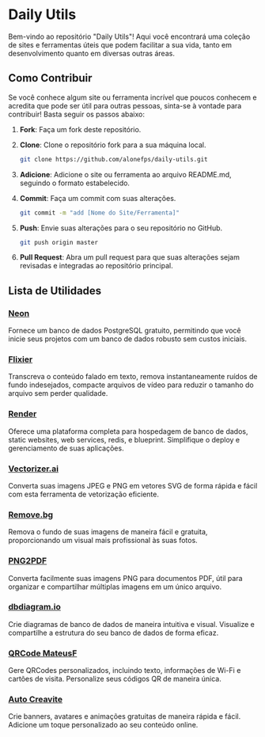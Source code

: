 # Daily Utils

Bem-vindo ao repositório "Daily Utils"! Aqui você encontrará uma coleção de sites e ferramentas úteis que podem facilitar a sua vida, tanto em desenvolvimento quanto em diversas outras áreas.

## Como Contribuir

Se você conhece algum site ou ferramenta incrível que poucos conhecem e acredita que pode ser útil para outras pessoas, sinta-se à vontade para contribuir! Basta seguir os passos abaixo:

1. **Fork**: Faça um fork deste repositório.

2. **Clone**: Clone o repositório fork para a sua máquina local.

    ```bash
    git clone https://github.com/alonefps/daily-utils.git
    ```

3. **Adicione**: Adicione o site ou ferramenta ao arquivo README.md, seguindo o formato estabelecido.

4. **Commit**: Faça um commit com suas alterações.

    ```bash
    git commit -m "add [Nome do Site/Ferramenta]"
    ```

5. **Push**: Envie suas alterações para o seu repositório no GitHub.

    ```bash
    git push origin master
    ```

6. **Pull Request**: Abra um pull request para que suas alterações sejam revisadas e integradas ao repositório principal.

## Lista de Utilidades

### [Neon](https://neon.tech)
Fornece um banco de dados PostgreSQL gratuito, permitindo que você inicie seus projetos com um banco de dados robusto sem custos iniciais.

### [Flixier](https://editor.flixier.com/tools/all-tools)
Transcreva o conteúdo falado em texto, remova instantaneamente ruídos de fundo indesejados, compacte arquivos de vídeo para reduzir o tamanho do arquivo sem perder qualidade.

### [Render](https://render.com)
Oferece uma plataforma completa para hospedagem de banco de dados, static websites, web services, redis, e blueprint. Simplifique o deploy e gerenciamento de suas aplicações.

### [Vectorizer.ai](https://vectorizer.ai)
Converta suas imagens JPEG e PNG em vetores SVG de forma rápida e fácil com esta ferramenta de vetorização eficiente.

### [Remove.bg](https://www.remove.bg/pt-br)
Remova o fundo de suas imagens de maneira fácil e gratuita, proporcionando um visual mais profissional às suas fotos.

### [PNG2PDF](https://png2pdf.com/pt/)
Converta facilmente suas imagens PNG para documentos PDF, útil para organizar e compartilhar múltiplas imagens em um único arquivo.

### [dbdiagram.io](https://dbdiagram.io)
Crie diagramas de banco de dados de maneira intuitiva e visual. Visualize e compartilhe a estrutura do seu banco de dados de forma eficaz.

### [QRCode MateusF](https://qrcode.mateusf.com)
Gere QRCodes personalizados, incluindo texto, informações de Wi-Fi e cartões de visita. Personalize seus códigos QR de maneira única.

### [Auto Creavite](https://auto.creavite.co)
Crie banners, avatares e animações gratuitas de maneira rápida e fácil. Adicione um toque personalizado ao seu conteúdo online.
